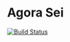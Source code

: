 # Agora Sei

[![Build Status](https://travis-ci.org/agorasei/agorasei.github.io.svg?branch=master)](https://travis-ci.org/agorasei/agorasei.github.io)
